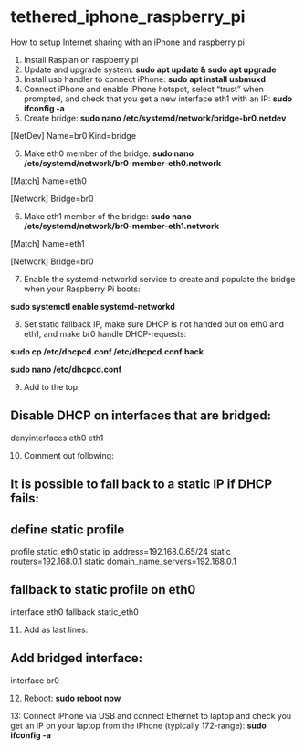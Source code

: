# tethered_iphone_raspberry_pi
How to setup Internet sharing with an iPhone and raspberry pi

1. Install Raspian on raspberry pi
2. Update and upgrade system: **sudo apt update & sudo apt upgrade**
3. Install usb handler to connect iPhone: **sudo apt install usbmuxd**
4. Connect iPhone and enable iPhone hotspot, select “trust” when prompted, and check that you get a new interface eth1 with an IP: **sudo ifconfig -a**
5. Create bridge: **sudo nano /etc/systemd/network/bridge-br0.netdev**

[NetDev]
Name=br0
Kind=bridge

6. Make eth0 member of the bridge: **sudo nano /etc/systemd/network/br0-member-eth0.network**

[Match]
Name=eth0

[Network]
Bridge=br0

6. Make eth1 member of the bridge: **sudo nano /etc/systemd/network/br0-member-eth1.network**

[Match]
Name=eth1

[Network]
Bridge=br0

7. Enable the systemd-networkd service to create and populate the bridge when your Raspberry Pi boots:

**sudo systemctl enable systemd-networkd**

8. Set static fallback IP, make sure DHCP is not handed out on eth0 and eth1, and make br0 handle DHCP-requests:

**sudo cp /etc/dhcpcd.conf /etc/dhcpcd.conf.back**

**sudo nano /etc/dhcpcd.conf**

9. Add to the top:

## Disable DHCP on interfaces that are bridged:
denyinterfaces eth0 eth1

10. Comment out following:

## It is possible to fall back to a static IP if DHCP fails:
## define static profile
profile static_eth0
static ip_address=192.168.0.65/24
static routers=192.168.0.1
static domain_name_servers=192.168.0.1

## fallback to static profile on eth0
interface eth0
fallback static_eth0

11. Add as last lines:

## Add bridged interface:
interface br0

12. Reboot: **sudo reboot now**

13: Connect iPhone via USB and connect Ethernet to laptop and check you get an IP on your laptop from the iPhone (typically 172-range): **sudo ifconfig -a**

